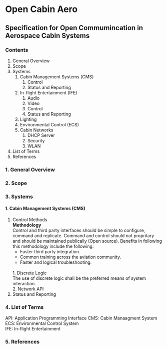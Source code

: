 # Open Cabin Aero
[July 10th, 2024]: #
[Created: openthird3ye]: #

## Specification for Open Commumincation in Aerospace Cabin Systems

### Contents 
1. General Overview
2. Scope
3. Systems
   1. Cabin Management Systems (CMS)
      1. Control
      2. Status and Reporting
   2. In-flight Entertainment (IFE)
      1. Audio
      2. Video
      3. Control
      4. Status and Reporting
   3. Lighting
   4. Environmental Control (ECS)
   5. Cabin Networks
      1. DHCP Server
      2. Security
      3. WLAN
4. List of Terms
5. References  
   
### 1. General Overview
### 2. Scope
### 3. Systems
#### 1. Cabin Management Systems (CMS)
   1. Control Methods <br>
   **Methodology** <br>
      Control and third party interfaces should be simple to configure, command and replicate. Command and control should not propritary and should be maintained publically (Open source).
      Benefits in following this methodology include the following:
         + Faster third party integration.
         + Common training across the aviation community.
         + Faster and logical troubleshooting. 
         <br>
      1. Discrete Logic <br>
         The use of discrete logic shall be the preferred means of system interaction. <br>
      2. Network API
   2. Status and Reporting
   
### 4. List of Terms
API: Application Programming Interface
CMS: Cabin Manaagment System <br>
ECS: Environmental Control System <br>
IFE: In-flight Entertainment <br>

### 5. References
